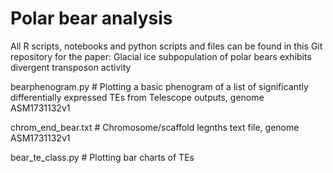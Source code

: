 # Polar bear analysis

All R scripts, notebooks and python scripts and files can be found in this Git repository for the paper:
Glacial ice subpopulation of polar bears exhibits divergent transposon activity



bearphenogram.py # Plotting a basic phenogram of a list of significantly differentially expressed TEs from Telescope outputs, genome ASM1731132v1

chrom_end_bear.txt # Chromosome/scaffold legnths text file, genome ASM1731132v1

bear_te_class.py # Plotting bar charts of TEs
